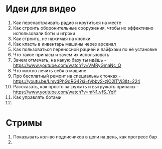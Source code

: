 # Идеи для видео
1. Как перенастраивать радио и крутиться на месте
2. Как строить оборонительные сооружения, чтобы их эффективно использовали боты и игроки
3. Как строить, не нажимая на кнопки
4. Как класть в инвентарь машины через арсенал
5. Как пользоваться переносной рацией и лайфхаки по её установке
6. Что такое припасы и зачем их использовать
7. Зачем отмечать, на какую базу ты идёшь - https://www.youtube.com/watch?v=VMRyGmaNc_Q
8. Что можно лечить себя в машине
9. Про бесплатный ремонт на специальных точках - https://youtu.be/LmvdPhGdRG4?si=fvbbvS-zjO2lTVi3&t=224
10. Рассказать, как просто загружать и выгружать припасы - https://www.youtube.com/watch?v=mN1_vfS_YqY
11. Как управлять ботами
12. 



# Стримы
1. Показывать кол-во подписчиков в цели на день, как прогресс бар
2. 
